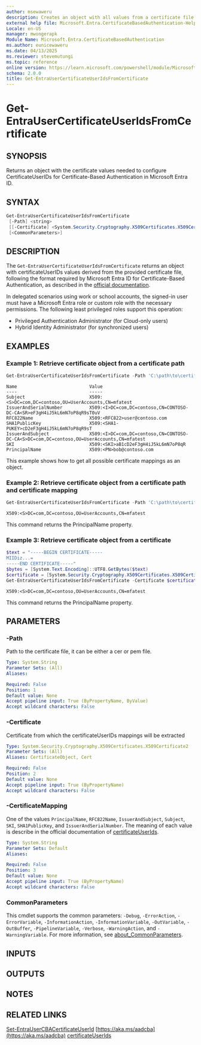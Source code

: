 ```yaml
---
author: msewaweru
description: Creates an object with all values from a certificate file for configuring CertificateUserIDs in Microsoft Entra ID
external help file: Microsoft.Entra.CertificateBasedAuthentication-Help.xml
Locale: en-US
manager: mwongerapk
Module Name: Microsoft.Entra.CertificateBasedAuthentication
ms.author: eunicewaweru
ms.date: 04/13/2025
ms.reviewer: stevemutungi
ms.topic: reference
online version: https://learn.microsoft.com/powershell/module/Microsoft.Entra.CertificateBasedAuthentication/Get-EntraUserCertificateUserIdsFromCertificate
schema: 2.0.0
title: Get-EntraUserCertificateUserIdsFromCertificate
---
```


# Get-EntraUserCertificateUserIdsFromCertificate

## SYNOPSIS

Returns an object with the certificate values needed to configure CertificateUserIDs for Certificate-Based Authentication in Microsoft Entra ID.

## SYNTAX

```powershell
Get-EntraUserCertificateUserIdsFromCertificate
 [-Path] <string>
 [[-Certificate] <System.Security.Cryptography.X509Certificates.X509Certificate2> [-CertificateMapping] <string>]
 [<CommonParameters>]
```

## DESCRIPTION

The `Get-EntraUserCertificateUserIdsFromCertificate` returns an object with certificateUserIDs values derived from the provided certificate file, following the format required by Microsoft Entra ID for Certificate-Based Authentication, as described in the [official documentation](https://learn.microsoft.com/entra/identity/authentication/concept-certificate-based-authentication-certificateuserids).

In delegated scenarios using work or school accounts, the signed-in user must have a Microsoft Entra role or custom role with the necessary permissions. The following least privileged roles support this operation:

- Privileged Authentication Administrator (for Cloud-only users)
- Hybrid Identity Administrator (for synchronized users)

## EXAMPLES

### Example 1: Retrieve certificate object from a certificate path

```powershell
Get-EntraUserCertificateUserIdsFromCertificate -Path 'C:\path\to\certificate.cer'
```

```Output
Name                           Value
----                           -----
Subject                        X509:<S>DC=com,DC=contoso,OU=UserAccounts,CN=mfatest
IssuerAndSerialNumber          X509:<I>DC=com,DC=contoso,CN=CONTOSO-DC-CA<SR>eF3gH4iJ5kL6mN7oP8qR9sT0uV
RFC822Name                     X509:<RFC822>user@contoso.com
SHA1PublicKey                  X509:<SHA1-PUKEY>cD2eF3gH4iJ5kL6mN7oP8qR9sT
IssuerAndSubject               X509:<I>DC=com,DC=contoso,CN=CONTOSO-DC-CA<S>DC=com,DC=contoso,OU=UserAccounts,CN=mfatest
SKI                            X509:<SKI>aB1cD2eF3gH4iJ5kL6mN7oP8qR
PrincipalName                  X509:<PN>bob@contoso.com
```

This example shows how to get all possible certificate mappings as an object.

### Example 2: Retrieve certificate object from a certificate path and certificate mapping

```powershell
Get-EntraUserCertificateUserIdsFromCertificate -Path 'C:\path\to\certificate.cer' -CertificateMapping 'Subject'
```

```Output
X509:<S>DC=com,DC=contoso,OU=UserAccounts,CN=mfatest
```

This command returns the PrincipalName property.

### Example 3: Retrieve certificate object from a certificate

```powershell
$text = "-----BEGIN CERTIFICATE-----
MIIDiz...=
-----END CERTIFICATE-----"
$bytes = [System.Text.Encoding]::UTF8.GetBytes($text)
$certificate = [System.Security.Cryptography.X509Certificates.X509Certificate2]::new($bytes)
Get-EntraUserCertificateUserIdsFromCertificate -Certificate $certificate -CertificateMapping 'Subject'
```

```Output
X509:<S>DC=com,DC=contoso,OU=UserAccounts,CN=mfatest
```

This command returns the PrincipalName property.

## PARAMETERS

### -Path

Path to the certificate file, it can be either a cer or pem file.

```yaml
Type: System.String
Parameter Sets: (All)
Aliases:

Required: False
Position: 1
Default value: None
Accept pipeline input: True (ByPropertyName, ByValue)
Accept wildcard characters: False
```

### -Certificate

Certificate from which the certificateUserIDs mappings will be extracted

```yaml
Type: System.Security.Cryptography.X509Certificates.X509Certificate2
Parameter Sets: (All)
Aliases: CertificateObject, Cert

Required: False
Position: 2
Default value: None
Accept pipeline input: True (ByPropertyName)
Accept wildcard characters: False
```

### -CertificateMapping

One of the values `PrincipalName`, `RFC822Name`, `IssuerAndSubject`, `Subject`, `SKI`, `SHA1PublicKey`, and `IssuerAndSerialNumber`.
The meaning of each value is describe in the official documentation of [certificateUserIds](https://learn.microsoft.com/entra/identity/authentication/concept-certificate-based-authentication-certificateuserids).

```yaml
Type: System.String
Parameter Sets: Default
Aliases:

Required: False
Position: 3
Default value: None
Accept pipeline input: True (ByPropertyName)
Accept wildcard characters: False
```

### CommonParameters

This cmdlet supports the common parameters: `-Debug`, `-ErrorAction`, `-ErrorVariable`, `-InformationAction`, `-InformationVariable`, `-OutVariable`, `-OutBuffer`, `-PipelineVariable`, `-Verbose`, `-WarningAction`, and `-WarningVariable`. For more information, see [about_CommonParameters](https://go.microsoft.com/fwlink/?LinkID=113216).

## INPUTS

## OUTPUTS

## NOTES

## RELATED LINKS

[Set-EntraUserCBACertificateUserId](Set-EntraUserCBACertificateUserId.md)
[https://aka.ms/aadcba](https://aka.ms/aadcba)
[certificateUserIds](https://learn.microsoft.com/entra/identity/authentication/concept-certificate-based-authentication-certificateuserids)

